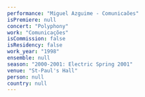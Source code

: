 ```yaml
---
performance: "Miguel Azguime - Comunicaões"
isPremiere: null
concert: "Polyphony"
work: "Comunicações"
isCommission: false
isResidency: false
work_year: "1998"
ensemble: null
season: "2000-2001: Electric Spring 2001"
venue: "St-Paul's Hall"
person: null
country: null
---
```


